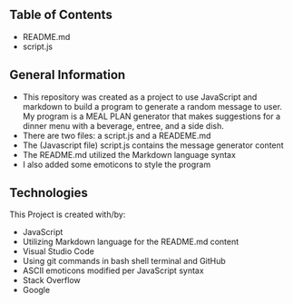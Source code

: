## Table of Contents
   *  README.md
   *  script.js

## General Information
   *  This repository was created as a project to use JavaScript and markdown
      to build a program to generate a random message to user.
      My program is a MEAL PLAN generator that makes suggestions for a dinner menu
      with a beverage, entree, and a side dish.
   *  There are two files: a script.js and a READEME.md
   *  The (Javascript file) script.js contains the message generator content
   *  The README.md utilized the Markdown language syntax
   *  I also added some emoticons to style the program
   

## Technologies
This Project is created with/by:
   *  JavaScript
   *  Utilizing Markdown language for the README.md content
   *  Visual Studio Code
   *  Using git commands in bash shell terminal and GitHub
   *  ASCII emoticons modified per JavaScript syntax
   *  Stack Overflow
   *  Google